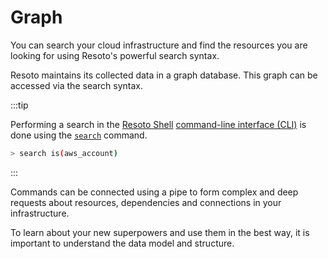 # Graph

You can search your cloud infrastructure and find the resources you are looking for using Resoto's powerful search syntax.

Resoto maintains its collected data in a graph database. This graph can be accessed via the search syntax.

:::tip

Performing a search in the [Resoto Shell](../components/shell.md) [command-line interface (CLI)](../../reference/cli/index.md) is done using the [`search`](../../reference/cli/search.md) command.

```bash
> search is(aws_account)
```

:::

Commands can be connected using a pipe to form complex and deep requests about resources, dependencies and connections in your infrastructure.

To learn about your new superpowers and use them in the best way, it is important to understand the data model and structure.

<DocCardList />
